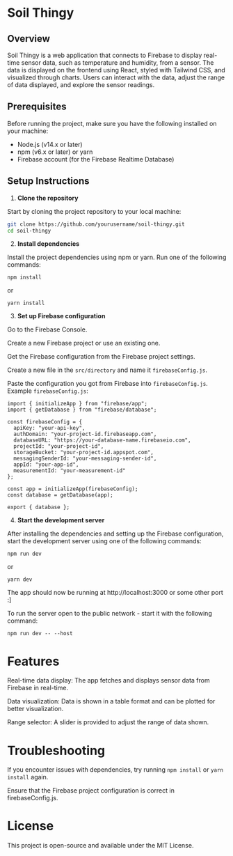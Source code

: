 # Soil Thingy

## Overview
Soil Thingy is a web application that connects to Firebase to display real-time sensor data, such as temperature and humidity, from a sensor. The data is displayed on the frontend using React, styled with Tailwind CSS, and visualized through charts. Users can interact with the data, adjust the range of data displayed, and explore the sensor readings.

## Prerequisites

Before running the project, make sure you have the following installed on your machine:

- Node.js (v14.x or later)
- npm (v6.x or later) or yarn
- Firebase account (for the Firebase Realtime Database)

## Setup Instructions

1. **Clone the repository**

Start by cloning the project repository to your local machine:

```bash
git clone https://github.com/yourusername/soil-thingy.git
cd soil-thingy
```

2. **Install dependencies**

Install the project dependencies using npm or yarn. Run one of the following commands:

`npm install`

or

`yarn install`


3. **Set up Firebase configuration**

Go to the Firebase Console.

Create a new Firebase project or use an existing one.

Get the Firebase configuration from the Firebase project settings.

Create a new file in the `src/directory` and name it `firebaseConfig.js`.

Paste the configuration you got from Firebase into `firebaseConfig.js`.
Example `firebaseConfig.js`:

```
import { initializeApp } from "firebase/app";
import { getDatabase } from "firebase/database";

const firebaseConfig = {
  apiKey: "your-api-key",
  authDomain: "your-project-id.firebaseapp.com",
  databaseURL: "https://your-database-name.firebaseio.com",
  projectId: "your-project-id",
  storageBucket: "your-project-id.appspot.com",
  messagingSenderId: "your-messaging-sender-id",
  appId: "your-app-id",
  measurementId: "your-measurement-id"
};

const app = initializeApp(firebaseConfig);
const database = getDatabase(app);

export { database };
```


4. **Start the development server**

After installing the dependencies and setting up the Firebase configuration, start the development server using one of the following commands:

`npm run dev`

or

`yarn dev`

The app should now be running at http://localhost:3000 or some other port :]

To run the server open to the public network - start it with the following command:

`npm run dev -- --host`


# Features

Real-time data display: The app fetches and displays sensor data from Firebase in real-time.

Data visualization: Data is shown in a table format and can be plotted for better visualization.

Range selector: A slider is provided to adjust the range of data shown.


# Troubleshooting

If you encounter issues with dependencies, try running `npm install` or `yarn install` again.

Ensure that the Firebase project configuration is correct in firebaseConfig.js.


# License

This project is open-source and available under the MIT License.